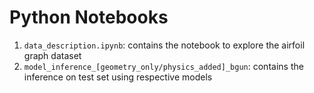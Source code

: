 # Python Notebooks
1. `data_description.ipynb`: contains the notebook to explore the airfoil graph dataset
2. `model_inference_[geometry_only/physics_added]_bgun`: contains the inference on test set using respective models